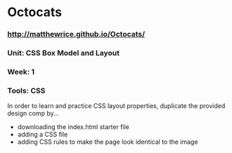 # Octocats
### http://matthewrice.github.io/Octocats/
### Unit: CSS Box Model and Layout
### Week: 1
### Tools: CSS

In order to learn and practice CSS layout properties, duplicate the provided design comp by... 
  - downloading the index.html starter file
  - adding a CSS file
  - adding CSS rules to make the page look identical to the image
